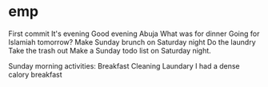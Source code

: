 # emp
First commit
It's evening
Good evening Abuja
What was for dinner
Going for Islamiah tomorrow?
Make Sunday brunch on Saturday night
Do the laundry
Take the trash out
Make a Sunday todo list on Saturday night.

Sunday morning activities:
Breakfast
Cleaning
Laundary
I had a dense calory breakfast
